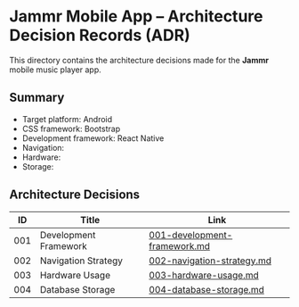# Jammr Mobile App – Architecture Decision Records (ADR)

This directory contains the architecture decisions made for the **Jammr** mobile music player app.

## Summary

- Target platform: Android
- CSS framework: Bootstrap
- Development framework: React Native
- Navigation:
- Hardware:
- Storage:

## Architecture Decisions

| ID  | Title                 | Link                                                         |
| --- | --------------------- | ------------------------------------------------------------ |
| 001 | Development Framework | [001-development-framework.md](001-development-framework.md) |
| 002 | Navigation Strategy   | [002-navigation-strategy.md](002-navigation-strategy.md)     |
| 003 | Hardware Usage        | [003-hardware-usage.md](003-hardware-usage.md)               |
| 004 | Database Storage      | [004-database-storage.md](004-database-storage.md)           |

